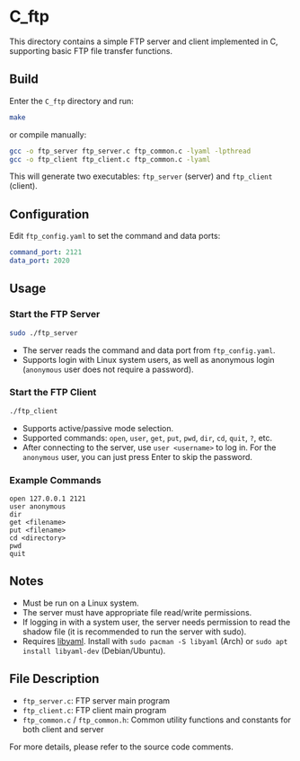 # C_ftp

This directory contains a simple FTP server and client implemented in C, supporting basic FTP file transfer functions.

## Build

Enter the `C_ftp` directory and run:

```bash
make
```

or compile manually:

```bash
gcc -o ftp_server ftp_server.c ftp_common.c -lyaml -lpthread
gcc -o ftp_client ftp_client.c ftp_common.c -lyaml
```

This will generate two executables: `ftp_server` (server) and `ftp_client` (client).

## Configuration

Edit `ftp_config.yaml` to set the command and data ports:

```yaml
command_port: 2121
data_port: 2020
```

## Usage

### Start the FTP Server

```bash
sudo ./ftp_server
```

- The server reads the command and data port from `ftp_config.yaml`.
- Supports login with Linux system users, as well as anonymous login (`anonymous` user does not require a password).

### Start the FTP Client

```bash
./ftp_client
```

- Supports active/passive mode selection.
- Supported commands: `open`, `user`, `get`, `put`, `pwd`, `dir`, `cd`, `quit`, `?`, etc.
- After connecting to the server, use `user <username>` to log in. For the `anonymous` user, you can just press Enter to skip the password.

### Example Commands

```shell
open 127.0.0.1 2121
user anonymous
dir
get <filename>
put <filename>
cd <directory>
pwd
quit
```

## Notes

- Must be run on a Linux system.
- The server must have appropriate file read/write permissions.
- If logging in with a system user, the server needs permission to read the shadow file (it is recommended to run the server with sudo).
- Requires [libyaml](https://pyyaml.org/wiki/LibYAML). Install with `sudo pacman -S libyaml` (Arch) or `sudo apt install libyaml-dev` (Debian/Ubuntu).

## File Description

- `ftp_server.c`: FTP server main program
- `ftp_client.c`: FTP client main program
- `ftp_common.c` / `ftp_common.h`: Common utility functions and constants for both client and server

For more details, please refer to the source code comments.
